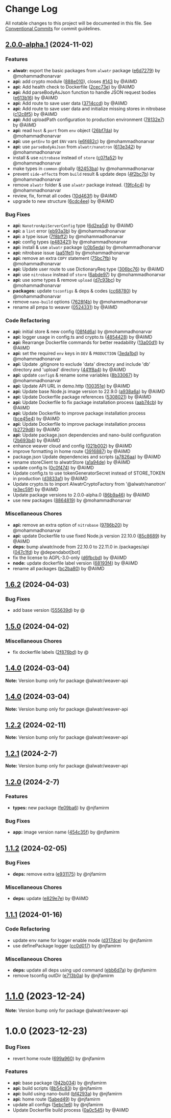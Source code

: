 # Change Log

All notable changes to this project will be documented in this file.
See [Conventional Commits](https://conventionalcommits.org) for commit guidelines.

## [2.0.0-alpha.1](https://github.com/Alwatr/weaver/compare/v1.6.2...v2.0.0-alpha.1) (2024-11-02)

### Features

* **alwatr:** export the basic packages from `alwatr` package ([e6d7279](https://github.com/Alwatr/weaver/commit/e6d7279bf61f7f81691181d889adab95446ad26a)) by @mohammadhonarvar
* **api:** add crypto module ([888e010](https://github.com/Alwatr/weaver/commit/888e0101ea02bf0dff4b37f013f1c3e4091b0cd1)), closes [#143](https://github.com/Alwatr/weaver/issues/143) by @AliMD
* **api:** Add health check to Dockerfile ([2cec73e](https://github.com/Alwatr/weaver/commit/2cec73e69a9b9061ac027601211c452a64695250)) by @AliMD
* **api:** Add parseBodyAsJson function to handle JSON request bodies ([e613b16](https://github.com/Alwatr/weaver/commit/e613b16937d4765ad26aa08048d3379ae0bc7649)) by @AliMD
* **api:** Add route to save user data ([3714ccd](https://github.com/Alwatr/weaver/commit/3714ccd3b6116f359fa0b4240e4b40aa944db5a4)) by @AliMD
* **api:** Add route to save user data and initialize missing stores in nitrobase ([c12c8f5](https://github.com/Alwatr/weaver/commit/c12c8f58856be32b7fae3777a479b977ac7d9c3e)) by @AliMD
* **api:** Add uploadPath configuration to production environment ([78132e7](https://github.com/Alwatr/weaver/commit/78132e7c70bc3f5f61de9267338be8c0dc5a9575)) by @AliMD
* **api:** read `host` & `port` from `env` object ([26bf7da](https://github.com/Alwatr/weaver/commit/26bf7da24795432c87814c8992b3e951a1123fe8)) by @mohammadhonarvar
* **api:** use `getEnv` to get `ENV` vars ([e6f482c](https://github.com/Alwatr/weaver/commit/e6f482cf361b444dd2ef8d6ef15e3ded98ca0ba6)) by @mohammadhonarvar
* **api:** use `parseBodyAsJson` from `alwatr/nanotron` ([613e342](https://github.com/Alwatr/weaver/commit/613e34261fd6f7b7b63b51a99c8eba0fbbe5555f)) by @mohammadhonarvar
* install & use `nitrobase` instead of `store` ([c07fa52](https://github.com/Alwatr/weaver/commit/c07fa52a6986e55dddcc9a10535216f3b1fe9f6c)) by @mohammadhonarvar
* make types in `common` globally ([82453ba](https://github.com/Alwatr/weaver/commit/82453ba55e1003499891554b1ee75db0f3c54f14)) by @mohammadhonarvar
* prevent `side-effect`s from `build` result & update deps ([4f2bc7b](https://github.com/Alwatr/weaver/commit/4f2bc7b1a32b4dbadbbc14603d23b04adf33505c)) by @mohammadhonarvar
* remove `alwatr` folder & use `alwatr` package instead. ([19fc4c4](https://github.com/Alwatr/weaver/commit/19fc4c4e7ae50383e6145a1b54ea2defdb8d5244)) by @mohammadhonarvar
* review, fix, format all codes ([10d463f](https://github.com/Alwatr/weaver/commit/10d463fb0e34aa58fb6c95b4a4d95f44f3445d49)) by @AliMD
* upgrade to new structure ([6cdc4ee](https://github.com/Alwatr/weaver/commit/6cdc4eefe1afaa44cddc38e177cf037166528c0f)) by @AliMD

### Bug Fixes

* **api:** `NanotronApiServerConfig` type ([6d2ea5d](https://github.com/Alwatr/weaver/commit/6d2ea5dcd6d46512d853da84a594d92b891598d7)) by @AliMD
* **api:** a `lint` error ([eb93a3b](https://github.com/Alwatr/weaver/commit/eb93a3b53b70e355111a774f8c65c67204c1e8fd)) by @mohammadhonarvar
* **api:** a type issue ([7f8bff2](https://github.com/Alwatr/weaver/commit/7f8bff251f159cf5753ff73516583216e4cf42aa)) by @mohammadhonarvar
* **api:** config types ([e483421](https://github.com/Alwatr/weaver/commit/e4834219a7619b6500bfb852ee059979a10cc84b)) by @mohammadhonarvar
* **api:** install & use `alwatr` package ([c0b5eda](https://github.com/Alwatr/weaver/commit/c0b5eda50aa6852a3faf5ba23301d77cdd3d6186)) by @mohammadhonarvar
* **api:** nitrobase issue ([aa51fe1](https://github.com/Alwatr/weaver/commit/aa51fe1b1fa4e3d2fb78d925d0ec3572a42e26d1)) by @mohammadhonarvar
* **api:** remove an extra `COPY` statement ([75bc7fb](https://github.com/Alwatr/weaver/commit/75bc7fbe68bc603e3c0d6d06b5bfaeb05007d729)) by @mohammadhonarvar
* **api:** Update user route to use DictionaryReq type ([306bc76](https://github.com/Alwatr/weaver/commit/306bc760b35460c85da81e6f3cf67eece34f62d6)) by @AliMD
* **api:** use `nitrobase` instead of `store` ([6abde97](https://github.com/Alwatr/weaver/commit/6abde9762a6caa8370eb7e19158b1802d6442e7a)) by @mohammadhonarvar
* **api:** use some types & remove `upload` ([d7c93bc](https://github.com/Alwatr/weaver/commit/d7c93bcda231d904f3a2c9ff745aad6827036304)) by @mohammadhonarvar
* **packages:** update `tsconfigs` & deps & codes ([cc68780](https://github.com/Alwatr/weaver/commit/cc687801a785e51112246eae932065821238f44e)) by @mohammadhonarvar
* remove `nano-build` options ([7628f4b](https://github.com/Alwatr/weaver/commit/7628f4b1aedb63c683e96a8de77722384359d7e6)) by @mohammadhonarvar
* rename all pmpa to weaver ([0524331](https://github.com/Alwatr/weaver/commit/052433184af7d2b0e835a810970c79ab008d71c4)) by @AliMD

### Code Refactoring

* **api:** initial store & new config ([08f4d6a](https://github.com/Alwatr/weaver/commit/08f4d6a064cd52464e53925acb62837c9b1b786d)) by @mohammadhonarvar
* **api:** logger usage in config.ts and crypto.ts ([4854428](https://github.com/Alwatr/weaver/commit/485442879ced4b94e343ed92e00f68e7b467800c)) by @AliMD
* **api:** Rearrange Dockerfile commands for better readability ([13a00d1](https://github.com/Alwatr/weaver/commit/13a00d1ccf98e0da3f393ef3f7b9c0206cb8f7e4)) by @AliMD
* **api:** set the required `env` keys in `DEV` & `PRODUCTION` ([3eda1bd](https://github.com/Alwatr/weaver/commit/3eda1bddae3c6392d89e62e7edaa06ae333a55e4)) by @mohammadhonarvar
* **api:** Update .gitignore to exclude 'data' directory and include 'db' directory and 'upload' directory ([441f8a4](https://github.com/Alwatr/weaver/commit/441f8a4f48ffa326d0d551f119238171e775758f)) by @AliMD
* **api:** update `config`s & rename some variables ([8b33067](https://github.com/Alwatr/weaver/commit/8b330675954af006c2afd85cdd74e9d9cc3fc01c)) by @mohammadhonarvar
* **api:** Update API URL in demo.http ([100351e](https://github.com/Alwatr/weaver/commit/100351ed3cb012d9ca409824b0061514c5b6e417)) by @AliMD
* **api:** Update base Node.js image version to 22.9.0 ([a938a6a](https://github.com/Alwatr/weaver/commit/a938a6a17f7f0e3287c0c73ef0e70c9ab6773786)) by @AliMD
* **api:** Update Dockerfile package references ([5308021](https://github.com/Alwatr/weaver/commit/5308021f1f4a4662385ab5798bca575a54dc359e)) by @AliMD
* **api:** Update Dockerfile to fix package installation process ([aab74cb](https://github.com/Alwatr/weaver/commit/aab74cbf9ef6de897137c93b7a946056a61fda3e)) by @AliMD
* **api:** Update Dockerfile to improve package installation process ([bce45e4](https://github.com/Alwatr/weaver/commit/bce45e472c74f1db5bd65beaaca6ec908135f9f7)) by @AliMD
* **api:** Update Dockerfile to improve package installation process ([b2729d8](https://github.com/Alwatr/weaver/commit/b2729d832e6ffe179bba75d0e47bbb4c6c4ca914)) by @AliMD
* **api:** Update package.json dependencies and nano-build configuration ([2b693b4](https://github.com/Alwatr/weaver/commit/2b693b4b4af3860bfc056a52992fc688f6f3e533)) by @AliMD
* enhance weaver cloud and config ([021b002](https://github.com/Alwatr/weaver/commit/021b002c0c2c7304b801c87aaf0b20702a43534e)) by @AliMD
* improve formatting in home route ([3916887](https://github.com/Alwatr/weaver/commit/3916887f2bf1e7f2402fe223e626dc5e7813c076)) by @AliMD
* package.json Update dependencies and scripts ([a7826aa](https://github.com/Alwatr/weaver/commit/a7826aab31ae0d0403c7e52a155fad5a8ffcd39b)) by @AliMD
* rename storeClient to alwatrStore ([a1a94de](https://github.com/Alwatr/weaver/commit/a1a94de9b18ae7c5a7dbf61879a4195022ae047a)) by @AliMD
* update config.ts ([0c0f474](https://github.com/Alwatr/weaver/commit/0c0f4744bc7a79fa236f7f671d9bf599d8a1a23a)) by @AliMD
* Update config.ts to use tokenGeneratorSecret instead of STORE_TOKEN in production ([d3833a1](https://github.com/Alwatr/weaver/commit/d3833a1dfa6550ac4cb0f0826ee6ae265e3861cf)) by @AliMD
* Update crypto.ts to import AlwatrCryptoFactory from '@alwatr/nanotron' ([e3ec59f](https://github.com/Alwatr/weaver/commit/e3ec59f17085acb7954c1a4c213a7d90a2b7ac11)) by @AliMD
* Update package versions to 2.0.0-alpha.0 ([86b9a46](https://github.com/Alwatr/weaver/commit/86b9a4622d57c179227bfde80f555707c816b7eb)) by @AliMD
* use new packages ([8864819](https://github.com/Alwatr/weaver/commit/8864819528bc3b06aa548d08a3e80129279275dc)) by @mohammadhonarvar

### Miscellaneous Chores

* **api:** remove an extra option of `nitrobase` ([9786b20](https://github.com/Alwatr/weaver/commit/9786b20fae4ade0ed91d23e9840d8015b559ff13)) by @mohammadhonarvar
* **api:** update Dockerfile to use fixed Node.js version 22.10.0 ([85c8689](https://github.com/Alwatr/weaver/commit/85c868992b7af209d52e053e56a4d74ec75d33cf)) by @AliMD
* **deps:** bump alwatr/node from 22.10.0 to 22.11.0 in /packages/api ([047c1fd](https://github.com/Alwatr/weaver/commit/047c1fd23f1565176cf3daeba0dc9c3e1a7f1c35)) by @dependabot[bot]
* fix the license to AGPL-3.0-only ([d6fbcbd](https://github.com/Alwatr/weaver/commit/d6fbcbd2360260e0c4b0feda6975e20f0fd1779b)) by @AliMD
* **node:** update dockerfile label version ([68193f4](https://github.com/Alwatr/weaver/commit/68193f4faba162a408b0e8eaf5503e0f455ccdec)) by @AliMD
* rename all packages ([bc2ba80](https://github.com/Alwatr/weaver/commit/bc2ba80c9ae1cc9bfbb66d7ba1ae512bff73bf42)) by @AliMD

## [1.6.2](https://github.com/Alwatr/weaver/compare/v1.6.1...v1.6.2) (2024-04-03)

### Bug Fixes

* add base version ([555639d](https://github.com/Alwatr/weaver/commit/555639dc150461063fbe64e95b52108d2ea5ef0c)) by @

## [1.5.0](https://github.com/Alwatr/weaver/compare/v1.3.0...v1.5.0) (2024-04-02)

### Miscellaneous Chores

* fix dockerfile labels ([2f876bd](https://github.com/Alwatr/weaver/commit/2f876bde86139cc37919085a3c029f51d324f37d)) by @

## [1.4.0](https://github.com/Alwatr/weaver/compare/v1.3.0...v1.4.0) (2024-03-04)

**Note:** Version bump only for package @alwatr/weaver-api

## [1.4.0](https://github.com/Alwatr/weaver/compare/v1.3.0...v1.4.0) (2024-03-04)

**Note:** Version bump only for package @alwatr/weaver-api

## [1.2.2](https://github.com/Alwatr/weaver/compare/v1.2.1...v1.2.2) (2024-02-11)

**Note:** Version bump only for package @alwatr/weaver-api

## [1.2.1](https://github.com/Alwatr/weaver/compare/v1.2.0...v1.2.1) (2024-2-7)

**Note:** Version bump only for package @alwatr/weaver-api

## [1.2.0](https://github.com/Alwatr/weaver/compare/v1.1.2...v1.2.0) (2024-2-7)

### Features

* **types:** new package ([fe09ba6](https://github.com/Alwatr/weaver/commit/fe09ba61bc554eb5f595297fcd2bb9e313f6d646)) by @njfamirm

### Bug Fixes

* **app:** image version name ([454c35f](https://github.com/Alwatr/weaver/commit/454c35fb338041b486d8158736d5c587dc525e4a)) by @njfamirm

## [1.1.2](https://github.com/Alwatr/weaver/compare/v1.1.1...v1.1.2) (2024-02-05)

### Bug Fixes

* **deps:** remove extra ([e931175](https://github.com/Alwatr/weaver/commit/e931175a758a9c51f7e2c0a1607afc3fefe1b53c)) by @njfamirm

### Miscellaneous Chores

* **deps:** update ([e829e7e](https://github.com/Alwatr/weaver/commit/e829e7ec56dd8d38de9a6fbd3618efa8cb655465)) by @AliMD

## [1.1.1](https://github.com/Alwatr/weaver/compare/v1.1.0...v1.1.1) (2024-01-16)

### Code Refactoring

- update env name for logger enable mode ([d317dce](https://github.com/Alwatr/weaver/commit/d317dce979a3b5cb311a44c787f5ff077e9f6c80)) by @njfamirm
- use definePackage logger ([cc0d017](https://github.com/Alwatr/weaver/commit/cc0d017b11644c501080f708785ab80fcc476f23)) by @njfamirm

### Miscellaneous Chores

- **deps:** update all deps using upd command ([ebb6d7a](https://github.com/Alwatr/weaver/commit/ebb6d7aa0115706d42009f770c76f9a40d31db09)) by @njfamirm
- remove tsconfig outDir ([e713b0a](https://github.com/Alwatr/weaver/commit/e713b0a48ace5b1ea9185e7fff42f240af40c0f4)) by @njfamirm

# [1.1.0](https://github.com/Alwatr/weaver/compare/v1.0.0...v1.1.0) (2023-12-24)

**Note:** Version bump only for package @alwatr/weaver-api

# 1.0.0 (2023-12-23)

### Bug Fixes

- revert home route ([699a960](https://github.com/Alwatr/weaver/commit/699a96073bf654c6cf908033d729585ff9abe865)) by @njfamirm

### Features

- **api:** base package ([942b034](https://github.com/Alwatr/weaver/commit/942b034a2790960fb3568fb63e8bc99581c10466)) by @njfamirm
- **api:** build scripts ([8b54c83](https://github.com/Alwatr/weaver/commit/8b54c8382fced0798e3fb48788da7db22f5ebe74)) by @njfamirm
- **api:** build using nano-build ([bf4293a](https://github.com/Alwatr/weaver/commit/bf4293afdcbf9f3348b679e5bcd2a911d486b422)) by @njfamirm
- **api:** home route ([5abed49](https://github.com/Alwatr/weaver/commit/5abed493199364ebda68790431b6bf87a4892a99)) by @njfamirm
- update all configs ([5ebc1e6](https://github.com/Alwatr/weaver/commit/5ebc1e61d0175804f88a37bd4a897ba2b84fc118)) by @njfamirm
- Update Dockerfile build process ([0a0c545](https://github.com/Alwatr/weaver/commit/0a0c5458cdc8022ce53eef21ea397e29e4cf00ee)) by @AliMD
